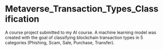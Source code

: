 # Metaverse_Transaction_Types_Classification
A course project submitted to my AI course. A machine learning model was created with the goal of classifying blockchain transaction types in 5 categories (Phishing, Scam, Sale, Purchase, Transfer).
